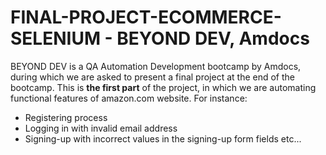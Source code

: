 # FINAL-PROJECT-ECOMMERCE-SELENIUM - BEYOND DEV, Amdocs
BEYOND DEV is a QA Automation Development bootcamp by Amdocs, during which we are asked to present a final project at the end of the bootcamp.
This is **the first part** of the project, in which we are automating functional features of amazon.com website.
For instance:
- Registering process
- Logging in with invalid email address
- Signing-up with incorrect values in the signing-up form fields
etc...
